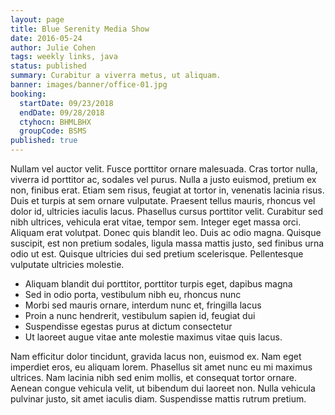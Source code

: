 ```yaml
---
layout: page
title: Blue Serenity Media Show
date: 2016-05-24
author: Julie Cohen
tags: weekly links, java
status: published
summary: Curabitur a viverra metus, ut aliquam.
banner: images/banner/office-01.jpg
booking:
  startDate: 09/23/2018
  endDate: 09/28/2018
  ctyhocn: BHMLBHX
  groupCode: BSMS
published: true
---
```

Nullam vel auctor velit. Fusce porttitor ornare malesuada. Cras tortor nulla, viverra id porttitor ac, sodales vel purus. Nulla a justo euismod, pretium ex non, finibus erat. Etiam sem risus, feugiat at tortor in, venenatis lacinia risus. Duis et turpis at sem ornare vulputate. Praesent tellus mauris, rhoncus vel dolor id, ultricies iaculis lacus. Phasellus cursus porttitor velit. Curabitur sed nibh ultrices, vehicula erat vitae, tempor sem. Integer eget massa orci. Aliquam erat volutpat. Donec quis blandit leo. Duis ac odio magna. Quisque suscipit, est non pretium sodales, ligula massa mattis justo, sed finibus urna odio ut est. Quisque ultricies dui sed pretium scelerisque. Pellentesque vulputate ultricies molestie.

* Aliquam blandit dui porttitor, porttitor turpis eget, dapibus magna
* Sed in odio porta, vestibulum nibh eu, rhoncus nunc
* Morbi sed mauris ornare, interdum nunc et, fringilla lacus
* Proin a nunc hendrerit, vestibulum sapien id, feugiat dui
* Suspendisse egestas purus at dictum consectetur
* Ut laoreet augue vitae ante molestie maximus vitae quis lacus.

Nam efficitur dolor tincidunt, gravida lacus non, euismod ex. Nam eget imperdiet eros, eu aliquam lorem. Phasellus sit amet nunc eu mi maximus ultrices. Nam lacinia nibh sed enim mollis, et consequat tortor ornare. Aenean congue vehicula velit, ut bibendum dui laoreet non. Nulla vehicula pulvinar justo, sit amet iaculis diam. Suspendisse mattis rutrum pretium.
